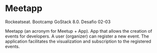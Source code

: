 # Meetapp
Rockeatseat. Bootcamp GoStack 8.0. Desafio 02-03

Meetapp (an acronym for Meetup + App). 
App that allows the creation of events for developers. 
A user (organizer) can register a new event. The application facilitates the visualization and subscription to the registered events. 
